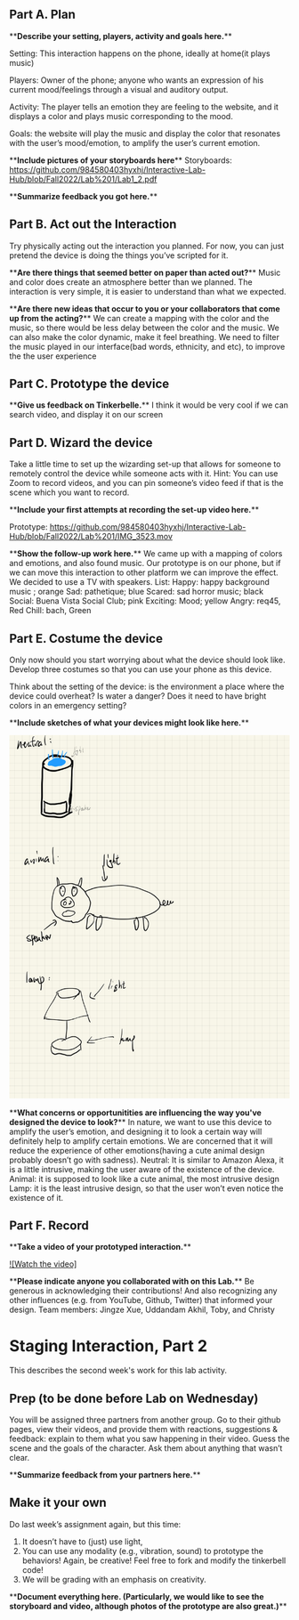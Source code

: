 

## Part A. Plan 

\*\***Describe your setting, players, activity and goals here.**\*\*

Setting: This interaction happens on the phone, ideally at home(it plays music) 

Players: Owner of the phone;  anyone who wants an expression of his current mood/feelings through a visual and auditory output.

Activity: The player tells an emotion they are feeling to the website, and it displays a color  and plays music corresponding to the mood. 

Goals: the website will play the music and display the color that resonates with the user’s mood/emotion, to amplify the user’s current emotion.


\*\***Include pictures of your storyboards here**\*\*
Storyboards: https://github.com/984580403hyxhj/Interactive-Lab-Hub/blob/Fall2022/Lab%201/Lab1_2.pdf


\*\***Summarize feedback you got here.**\*\*


## Part B. Act out the Interaction

Try physically acting out the interaction you planned. For now, you can just pretend the device is doing the things you’ve scripted for it. 

\*\***Are there things that seemed better on paper than acted out?**\*\*
Music and color does create an atmosphere better than we planned.
The interaction is very simple, it is easier to understand than what we expected.


\*\***Are there new ideas that occur to you or your collaborators that come up from the acting?**\*\*
We can create a mapping with the color and the music, so there would be less delay between the color and the music.
We can also make the color dynamic, make it feel breathing.
We need to filter the music played in our interface(bad words, ethnicity, and etc), to improve the the user experience


## Part C. Prototype the device

\*\***Give us feedback on Tinkerbelle.**\*\*
I think it would be very cool if we can search video, and display it on our screen

## Part D. Wizard the device
Take a little time to set up the wizarding set-up that allows for someone to remotely control the device while someone acts with it. Hint: You can use Zoom to record videos, and you can pin someone’s video feed if that is the scene which you want to record. 

\*\***Include your first attempts at recording the set-up video here.**\*\*

Prototype: https://github.com/984580403hyxhj/Interactive-Lab-Hub/blob/Fall2022/Lab%201/IMG_3523.mov




\*\***Show the follow-up work here.**\*\*
We came up with a mapping of colors and emotions, and also found music. Our prototype is on our phone, but if we can move this interaction to other platform we can improve the effect. We decided to use a TV with speakers.
List:
Happy: happy background music ; orange
Sad: pathetique; blue
Scared: sad horror music; black
Social: Buena Vista Social Club; pink
Exciting: Mood; yellow
Angry: req45, Red
Chill: bach, Green


## Part E. Costume the device

Only now should you start worrying about what the device should look like. Develop three costumes so that you can use your phone as this device.

Think about the setting of the device: is the environment a place where the device could overheat? Is water a danger? Does it need to have bright colors in an emergency setting?

\*\***Include sketches of what your devices might look like here.**\*\*

![alt text](https://github.com/984580403hyxhj/Interactive-Lab-Hub/blob/Fall2022/Lab%201/iad-9.jpg)

\*\***What concerns or opportunitities are influencing the way you've designed the device to look?**\*\*
In nature, we want to use this device to amplify the user’s emotion, and designing it to look a certain way will definitely help to amplify certain emotions. We are concerned that it will reduce the experience of other emotions(having a cute animal design probably doesn’t go with sadness).
Neutral: It is similar to Amazon Alexa, it is a little intrusive, making the user aware of the existence of the device.
Animal: it is supposed to look like a cute animal, the most intrusive design
Lamp: it is the least intrusive design, so that the user won’t even notice the existence of it.


## Part F. Record

\*\***Take a video of your prototyped interaction.**\*\*

[![Watch the video]](https://youtu.be/TBB9mqJjV80)



\*\***Please indicate anyone you collaborated with on this Lab.**\*\*
Be generous in acknowledging their contributions! And also recognizing any other influences (e.g. from YouTube, Github, Twitter) that informed your design. 
Team members: Jingze Xue, Uddandam Akhil, Toby, and Christy


# Staging Interaction, Part 2 

This describes the second week's work for this lab activity.


## Prep (to be done before Lab on Wednesday)

You will be assigned three partners from another group. Go to their github pages, view their videos, and provide them with reactions, suggestions & feedback: explain to them what you saw happening in their video. Guess the scene and the goals of the character. Ask them about anything that wasn’t clear. 

\*\***Summarize feedback from your partners here.**\*\*

## Make it your own

Do last week’s assignment again, but this time: 
1) It doesn’t have to (just) use light, 
2) You can use any modality (e.g., vibration, sound) to prototype the behaviors! Again, be creative! Feel free to fork and modify the tinkerbell code! 
3) We will be grading with an emphasis on creativity. 

\*\***Document everything here. (Particularly, we would like to see the storyboard and video, although photos of the prototype are also great.)**\*\*
